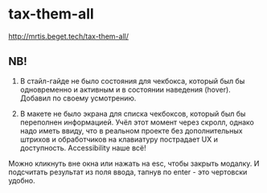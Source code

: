 # tax-them-all

http://mrtis.beget.tech/tax-them-all/

## NB!

1. В стайл-гайде не было состояния для чекбокса, который был бы одновременно и активным и в состоянии наведения (hover). Добавил по своему усмотрению.

2. В макете не было экрана для списка чекбоксов, который был бы переполнен информацией. Учёл этот момент через скролл, однако надо иметь ввиду, что в реальном проекте без дополнительных штрихов и обработчиков на клавиатуру пострадает UX и доступность. Accessibility наше всё!

Можно кликнуть вне окна или нажать на esc, чтобы закрыть модалку. И подсчитать результат из поля ввода, тапнув по enter - это чертовски удобно.
